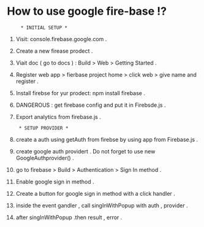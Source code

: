 # How to use google fire-base !?

         * INITIAL SETUP *

1. Visit: console.firebase.google.com .

2. Create a new firease prodect .

3. Viait doc ( go to docs ) : Build > Web > Getting Started .

4. Register web app > fierbase project home > click  web > give name and register .

5. Install firebse for yur prodect: npm install firebase .

6. DANGEROUS : get firebase config and put it in Firebsde.js .

7. Export analytics from firebase.js .

        * SETUP PROVIDER *

8. create a auth using getAuth from firebse by using app from Firebase.js .

9. create google auth providert . Do not forget to use new GoogleAuthprovider() .

10. go to firebase > Build > Authentication > Sign In method .

11. Enable google sign in method .

12. Create a button for google sign in method with a click handler .

13. inside the event gandler , call singInWithPopup with auth , provider .

14. after singInWithPopup .then result , error .

